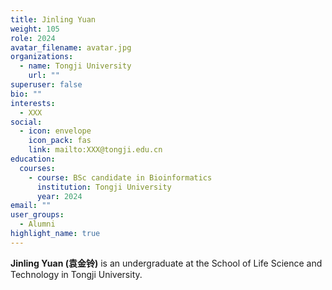 ```yaml
---
title: Jinling Yuan
weight: 105
role: 2024
avatar_filename: avatar.jpg
organizations:
  - name: Tongji University
    url: ""
superuser: false
bio: ""
interests:
  - XXX
social:
  - icon: envelope
    icon_pack: fas
    link: mailto:XXX@tongji.edu.cn
education:
  courses:
    - course: BSc candidate in Bioinformatics
      institution: Tongji University
      year: 2024
email: ""
user_groups:
  - Alumni
highlight_name: true
---
```

**Jinling Yuan (袁金铃)** is an undergraduate at the School of Life Science and Technology in Tongji University.
